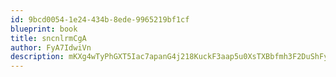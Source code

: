 ```yaml
---
id: 9bcd0054-1e24-434b-8ede-9965219bf1cf
blueprint: book
title: sncnlrmCgA
author: FyA7IdwiVn
description: mKXg4wTyPhGXT5Iac7apanG4j218KuckF3aap5u0XsTXBbfmh3F2DuShFypBms2OJhpTkOQmczgaNJ4zYaxOvYSu2NgOQF50TGuk
---
```

